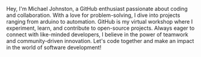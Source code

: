 Hey, I'm Michael Johnston, a GitHub enthusiast passionate about coding and collaboration. 
With a love for problem-solving, I dive into projects ranging from arduino to automation. 
GitHub is my virtual workshop where I experiment, learn, and contribute to open-source projects. 
Always eager to connect with like-minded developers, I believe in the power of teamwork and community-driven innovation. 
Let's code together and make an impact in the world of software development!

